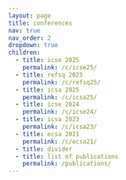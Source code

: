 ```yaml
---
layout: page
title: conferences
nav: true
nav_order: 2
dropdown: true
children:
  - title: icse 2025
    permalink: /c/icse25/
  - title: refsq 2025
    permalink: /c/refsq25/
  - title: icsa 2025
    permalink: /c/icsa25/
  - title: icse 2024
    permalink: /c/icse24/
  - title: icsa 2023
    permalink: /c/icsa23/
  - title: ecsa 2021
    permalink: /c/ecsa21/
  - title: divider
  - title: list of publications
    permalink: /publications/
---
```

